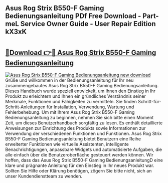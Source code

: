 ## Asus Rog Strix B550-F Gaming Bedienungsanleitung PDf Free Download - Part-meL Service Owner Guide - User Repair Edition kX3xK

# <h2><a href="http://df0kp0m.blite.top/?on=Asus+Rog+Strix+B550-F+Gaming+Bedienungsanleitung">🔗Download 👉🔴 Asus Rog Strix B550-F Gaming Bedienungsanleitung</a></h2>

[![Asus Rog Strix B550-F Gaming Bedienungsanleitung new download](https://i.imgur.com/lujVjoI.png)](http://df0kp0m.blite.top/?on=Asus+Rog+Strix+B550-F+Gaming+Bedienungsanleitung)
Grüße und willkommen in der Bedienungsanleitung für Ihr neu zusammengebautes Asus Rog Strix B550-F Gaming Bedienungsanleitung. Dieses Handbuch wurde speziell entwickelt, um Ihnen den Einstieg in Ihr Produkt zu erleichtern und Ihnen ein gründliches Verständnis seiner Merkmale, Funktionen und Fähigkeiten zu vermitteln. Sie finden Schritt-für-Schritt-Anleitungen für Installation, Verwendung, Wartung und Fehlerbehebung. Um mit Ihrem Asus Rog Strix B550-F Gaming Bedienungsanleitung zu beginnen, nehmen Sie sich bitte einen Moment Zeit, um dieses Benutzerhandbuch sorgfältig zu lesen. Es enthält detaillierte Anweisungen zur Einrichtung des Produkts sowie Informationen zur Verwendung der verschiedenen Funktionen und Funktionen. Asus Rog Strix B550-F Gaming Bedienungsanleitung bietet Benutzern eine Reihe erweiterter Funktionen wie virtuelle Assistenten, intelligente Benachrichtigungen, anpassbare Widgets und automatisierte Aufgaben, die alle einfach über die Benutzeroberfläche gesteuert werden können. Wir hoffen, dass das Asus Rog Strix B550-F Gaming BedienungsanleitungD eine klare und prägnante Anleitung für den Einstieg in Ihr neues Produkt war. Sollten Sie Hilfe oder Klärung benötigen, zögern Sie bitte nicht, sich an unser Kundendienstteam zu wenden.
